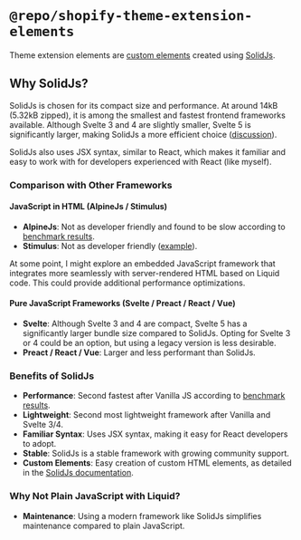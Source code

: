 # `@repo/shopify-theme-extension-elements`

Theme extension elements are [custom elements](https://developer.mozilla.org/en-US/docs/Web/API/Web_components/Using_custom_elements) created using [SolidJs](https://www.solidjs.com/).

## Why SolidJs?

SolidJs is chosen for its compact size and performance. At around 14kB (5.32kB zipped), it is among the smallest and fastest frontend frameworks available. Although Svelte 3 and 4 are slightly smaller, Svelte 5 is significantly larger, making SolidJs a more efficient choice ([discussion](https://github.com/sveltejs/svelte/issues/8826#issuecomment-2242175130)).

SolidJs also uses JSX syntax, similar to React, which makes it familiar and easy to work with for developers experienced with React (like myself).

### Comparison with Other Frameworks

#### **JavaScript in HTML (AlpineJs / Stimulus)**
- **AlpineJs**: Not as developer friendly and found to be slow according to [benchmark results](https://krausest.github.io/js-framework-benchmark/2023/table_chrome_115.0.5790.98.html).
- **Stimulus**: Not as developer friendly ([example](https://gist.github.com/panoply/241c1fbabd210d110b5290f046ab5f49)).

At some point, I might explore an embedded JavaScript framework that integrates more seamlessly with server-rendered HTML based on Liquid code. This could provide additional performance optimizations.

#### **Pure JavaScript Frameworks (Svelte / Preact / React / Vue)**
- **Svelte**: Although Svelte 3 and 4 are compact, Svelte 5 has a significantly larger bundle size compared to SolidJs. Opting for Svelte 3 or 4 could be an option, but using a legacy version is less desirable.
- **Preact / React / Vue**: Larger and less performant than SolidJs.
  
### Benefits of SolidJs

- **Performance**: Second fastest after Vanilla JS according to [benchmark results](https://krausest.github.io/js-framework-benchmark/2023/table_chrome_115.0.5790.98.html).
- **Lightweight**: Second most lightweight framework after Vanilla and Svelte 3/4.
- **Familiar Syntax**: Uses JSX syntax, making it easy for React developers to adopt.
- **Stable**: SolidJs is a stable framework with growing community support.
- **Custom Elements**: Easy creation of custom HTML elements, as detailed in the [SolidJs documentation](https://github.com/solidjs/solid/blob/main/packages/solid-element/README.md#custom-elements).

### Why Not Plain JavaScript with Liquid?

- **Maintenance**: Using a modern framework like SolidJs simplifies maintenance compared to plain JavaScript.